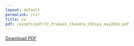 ```yaml
---
layout: default
permalink: /cv/
title: cv
pdf: /assets/pdf/CV_Prakash_Chandra_Chhipa_may2024.pdf
---
```


<div id="pdf-container">
  <div id="pdf-viewer" class="pdfViewer"></div>
</div>
<a href="https://github.com/prakashchhipa/prakashchhipa.github.io/blob/master/assets/pdf/CV_Prakash_Chandra_Chhipa_may2024.pdf" download>Download PDF</a>
